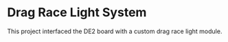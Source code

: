 # Drag Race Light System
This project interfaced the DE2 board with a custom drag race light module.
